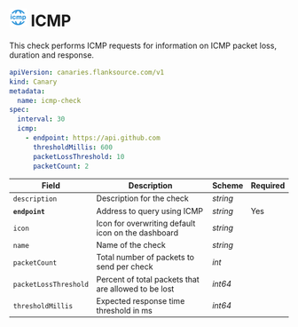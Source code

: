 # <img src='https://raw.githubusercontent.com/flanksource/flanksource-ui/main/src/icons/icmp.svg' style='height: 32px'/> ICMP

This check performs ICMP requests for information on ICMP packet loss, duration and response.

```yaml
apiVersion: canaries.flanksource.com/v1
kind: Canary
metadata:
  name: icmp-check
spec:
  interval: 30
  icmp:
    - endpoint: https://api.github.com
      thresholdMillis: 600
      packetLossThreshold: 10
      packetCount: 2

```

| Field                 | Description                                          | Scheme   | Required |
| --------------------- | ---------------------------------------------------- | -------- | -------- |
| `description`         | Description for the check                            | _string_ |          |
| **`endpoint`**        | Address to query using ICMP                          | _string_ | Yes      |
| `icon`                | Icon for overwriting default icon on the dashboard   | _string_ |          |
| `name`                | Name of the check                                    | _string_ |          |
| `packetCount`         | Total number of packets to send per check            | _int_    |          |
| `packetLossThreshold` | Percent of total packets that are allowed to be lost | _int64_  |          |
| `thresholdMillis`     | Expected response time threshold in ms               | _int64_  |          |
